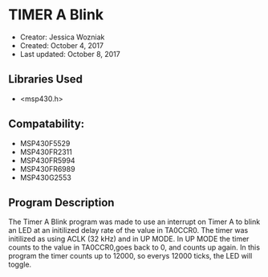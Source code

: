 # TIMER A Blink
* Creator: Jessica Wozniak
* Created: October 4, 2017
* Last updated: October 8, 2017

## Libraries Used
* <msp430.h>

## Compatability:
* MSP430F5529
* MSP430FR2311
* MSP430FR5994
* MSP430FR6989
* MSP430G2553

## Program Description
The Timer A Blink program was made to use an interrupt on Timer A to blink an LED at an initilized delay rate of the value in TA0CCR0. The timer was initilized as using ACLK (32 kHz) and in UP MODE. In UP MODE the timer counts to the value in TA0CCR0,goes back to 0, and counts up again. In this program the timer counts up to 12000, so everys 12000 ticks, the LED will toggle.
